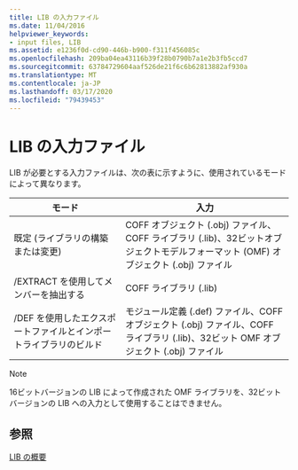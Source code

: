 ```yaml
---
title: LIB の入力ファイル
ms.date: 11/04/2016
helpviewer_keywords:
- input files, LIB
ms.assetid: e1236f0d-cd90-446b-b900-f311f456085c
ms.openlocfilehash: 209ba04ea43116b39f28b0790b7a1e2b3fb5ccd7
ms.sourcegitcommit: 63784729604aaf526de21f6c6b62813882af930a
ms.translationtype: MT
ms.contentlocale: ja-JP
ms.lasthandoff: 03/17/2020
ms.locfileid: "79439453"
---
```

# <a name="lib-input-files"></a>LIB の入力ファイル

LIB が必要とする入力ファイルは、次の表に示すように、使用されているモードによって異なります。

|モード|入力|
|----------|-----------|
|既定 (ライブラリの構築または変更)|COFF オブジェクト (.obj) ファイル、COFF ライブラリ (.lib)、32ビットオブジェクトモデルフォーマット (OMF) オブジェクト (.obj) ファイル|
|/EXTRACT を使用してメンバーを抽出する|COFF ライブラリ (.lib)|
|/DEF を使用したエクスポートファイルとインポートライブラリのビルド|モジュール定義 (.def) ファイル、COFF オブジェクト (.obj) ファイル、COFF ライブラリ (.lib)、32ビット OMF オブジェクト (.obj) ファイル|

> [!NOTE]
>  16ビットバージョンの LIB によって作成された OMF ライブラリを、32ビットバージョンの LIB への入力として使用することはできません。

## <a name="see-also"></a>参照

[LIB の概要](overview-of-lib.md)

